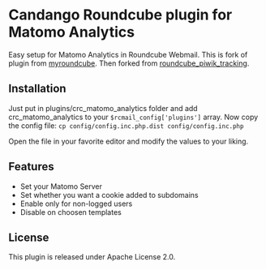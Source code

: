 # Candango Roundcube plugin for Matomo Analytics

Easy setup for Matomo Analytics in Roundcube Webmail. 
This is fork of plugin from [myroundcube](http://code.google.com/p/myroundcube/).
Then forked from [roundcube_piwik_tracking](https://github.com/aspaninks/roundcube_piwik_tracking).

## Installation

Just put in plugins/crc_matomo_analytics folder and add crc_matomo_analytics to your `$rcmail_config['plugins']` array.
Now copy the config file:
``cp config/config.inc.php.dist config/config.inc.php``

Open the file in your favorite editor and modify the values to your liking.

## Features

* Set your Matomo Server
* Set whether you want a cookie added to subdomains
* Enable only for non-logged users
* Disable on choosen templates

## License

This plugin is released under Apache License 2.0.

